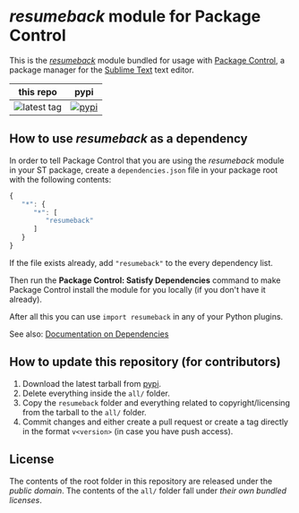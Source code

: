 # *resumeback* module for Package Control

This is the *[resumeback][]* module
bundled for usage with [Package Control][],
a package manager
for the [Sublime Text][] text editor.


this repo | pypi
---- | ----
![latest tag](https://img.shields.io/github/tag/packagecontrol/resumeback.svg) | [![pypi](https://img.shields.io/pypi/v/resumeback.svg)][pypi]


## How to use *resumeback* as a dependency

In order to tell Package Control
that you are using the *resumeback* module
in your ST package,
create a `dependencies.json` file
in your package root
with the following contents:

```js
{
   "*": {
      "*": [
         "resumeback"
      ]
   }
}
```

If the file exists already,
add `"resumeback"` to the every dependency list.

Then run the **Package Control: Satisfy Dependencies** command
to make Package Control
install the module for you locally
(if you don't have it already).

After all this
you can use `import resumeback`
in any of your Python plugins.

See also:
[Documentation on Dependencies](https://packagecontrol.io/docs/dependencies)


## How to update this repository (for contributors)

1. Download the latest tarball
   from [pypi][].
2. Delete everything inside the `all/` folder.
3. Copy the `resumeback` folder
   and everything related to copyright/licensing
   from the tarball
   to the `all/` folder.
4. Commit changes
   and either create a pull request
   or create a tag directly
   in the format `v<version>`
   (in case you have push access).


## License

The contents of the root folder
in this repository
are released
under the *public domain*.
The contents of the `all/` folder
fall under *their own bundled licenses*.


[resumeback]: https://fichtefoll.github.io/resumeback/
[Package Control]: http://packagecontrol.io/
[Sublime Text]: http://sublimetext.com/
[pypi]: https://pypi.python.org/pypi/resumeback
